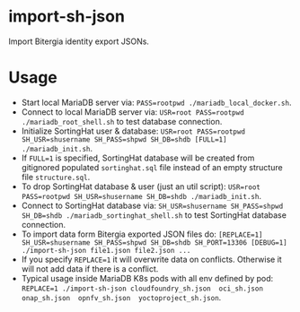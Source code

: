 # import-sh-json
Import Bitergia identity export JSONs.

# Usage

- Start local MariaDB server via: `PASS=rootpwd ./mariadb_local_docker.sh`.
- Connect to local MariaDB server via: `USR=root PASS=rootpwd ./mariadb_root_shell.sh` to test database connection.
- Initialize SortingHat user & database: `USR=root PASS=rootpwd SH_USR=shusername SH_PASS=shpwd SH_DB=shdb [FULL=1] ./mariadb_init.sh`.
- If `FULL=1` is specified, SortingHat database will be created from gitignored populated `sortinghat.sql` file instead of an empty structure file `structure.sql`.
- To drop SortingHat database & user (just an util script): `USR=root PASS=rootpwd SH_USR=shusername SH_DB=shdb ./mariadb_init.sh`.
- Connect to SortingHat database via: `SH_USR=shusername SH_PASS=shpwd SH_DB=shdb ./mariadb_sortinghat_shell.sh` to test SortingHat database connection.
- To import data form Bitergia exported JSON files do: `[REPLACE=1] SH_USR=shusername SH_PASS=shpwd SH_DB=shdb SH_PORT=13306 [DEBUG=1] ./import-sh-json file1.json file2.json ...`
- If you specify `REPLACE=1` it will overwrite data on conflicts.  Otherwise it will not add data if there is a conflict.
- Typical usage inside MariaDB K8s pods with all env defined by pod: `REPLACE=1 ./import-sh-json cloudfoundry_sh.json  oci_sh.json  onap_sh.json  opnfv_sh.json  yoctoproject_sh.json`.
